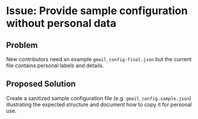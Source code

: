 # Issue: Provide sample configuration without personal data

## Problem
New contributors need an example `gmail_config-final.json` but the current file contains personal labels and details.

## Proposed Solution
Create a sanitized sample configuration file (e.g. `gmail_config.sample.json`) illustrating the expected structure and document how to copy it for personal use.
